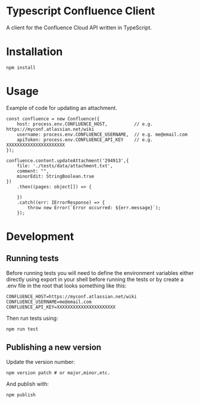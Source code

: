 # Typescript Confluence Client

A client for the Confluence Cloud API written in TypeScript.  

# Installation

    npm install
    
# Usage


Example of code for updating an attachment.

    const confluence = new Confluence({
        host: process.env.CONFLUENCE_HOST,          // e.g. https://myconf.atlassian.net/wiki
        username: process.env.CONFLUENCE_USERNAME,  // e.g. me@email.com
        apiToken: process.env.CONFLUENCE_API_KEY    // e.g. XXXXXXXXXXXXXXXXXXXXXX
    });
    
    confluence.content.updateAttachment('294913',{        
        file: './tests/data/attachment.txt',
        comment: "",
        minorEdit: StringBoolean.true
    })
        .then((pages: object[]) => {
            
        })
        .catch((err: IErrorResponse) => {
            throw new Error(`Error occurred: ${err.message}`);
        });

# Development

## Running tests
    
Before running tests you will need to define the environment variables either directly using export in your shell before
running the tests or by create a .env file in the root that looks something like this:

    CONFLUENCE_HOST=https://myconf.atlassian.net/wiki
    CONFLUENCE_USERNAME=me@email.com
    CONFLUENCE_API_KEY=XXXXXXXXXXXXXXXXXXXXXX

Then run tests using:
 
    npm run test
    
## Publishing a new version

Update the version number:

    npm version patch # or major,minor,etc.
     
And publish with:
    
    npm publish
    
    
